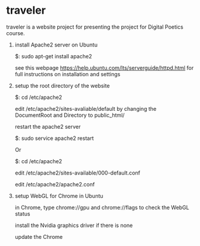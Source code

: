 # traveler

traveler is a website project for presenting the project for Digital Poetics course.

1. install Apache2 server on Ubuntu

	$: sudo apt-get install apache2

	see this webpage https://help.ubuntu.com/lts/serverguide/httpd.html for full instructions on installation and settings

2. setup the root directory of the website
	
	$: cd /etc/apache2
	
	edit /etc/apache2/sites-avaliable/default by changing the DocumentRoot and Directory to public_html/
	
	restart the apache2 server
	
	$: sudo service apache2 restart
	
	Or 

	$: cd /etc/apache2
	
	edit /etc/apache2/sites-available/000-default.conf
	
	edit /etc/apache2/apache2.conf

3. setup WebGL for Chrome in Ubuntu

	in Chrome, type chrome://gpu and chrome://flags to check the WebGL status

	install the Nvidia graphics driver if there is none

	update the Chrome
